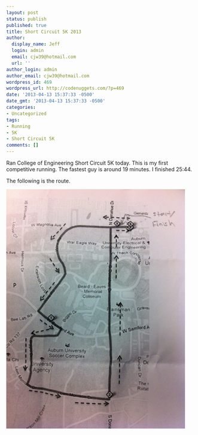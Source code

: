 ```yaml
---
layout: post
status: publish
published: true
title: Short Circuit 5K 2013
author:
  display_name: Jeff
  login: admin
  email: cjw39@hotmail.com
  url: ''
author_login: admin
author_email: cjw39@hotmail.com
wordpress_id: 469
wordpress_url: http://codenuggets.com/?p=469
date: '2013-04-13 15:37:33 -0500'
date_gmt: '2013-04-13 15:37:33 -0500'
categories:
- Uncategorized
tags:
- Running
- 5K
- Short Circuit 5K
comments: []
---
```

Ran College of Engineering Short Circuit 5K today. This is my first competitive running. The fastest guy is around 19 minutes. I finished 25:44.

The following is the route.

<a href="/images/uploads/2013/04/eng-short-circuit-5k.jpg"><img src="/images/uploads/2013/04/eng-short-circuit-5k.jpg" alt="eng-short-circuit-5k" width="478" height="640" class="alignnone size-full wp-image-470" /></a>

